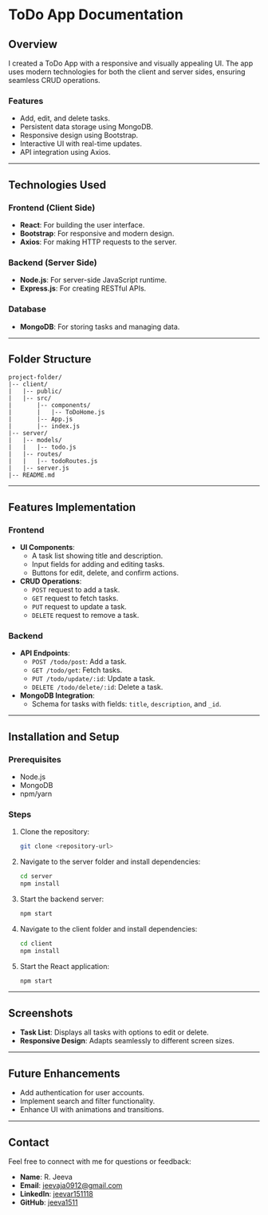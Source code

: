 # ToDo App Documentation

## Overview
I created a ToDo App with a responsive and visually appealing UI. The app uses modern technologies for both the client and server sides, ensuring seamless CRUD operations.

### Features
- Add, edit, and delete tasks.
- Persistent data storage using MongoDB.
- Responsive design using Bootstrap.
- Interactive UI with real-time updates.
- API integration using Axios.

---

## Technologies Used

### Frontend (Client Side)
- **React**: For building the user interface.
- **Bootstrap**: For responsive and modern design.
- **Axios**: For making HTTP requests to the server.

### Backend (Server Side)
- **Node.js**: For server-side JavaScript runtime.
- **Express.js**: For creating RESTful APIs.

### Database
- **MongoDB**: For storing tasks and managing data.

---

## Folder Structure

```
project-folder/
|-- client/
|   |-- public/
|   |-- src/
|       |-- components/
|       |   |-- ToDoHome.js
|       |-- App.js
|       |-- index.js
|-- server/
|   |-- models/
|   |   |-- todo.js
|   |-- routes/
|   |   |-- todoRoutes.js
|   |-- server.js
|-- README.md
```

---

## Features Implementation

### Frontend
- **UI Components**:
  - A task list showing title and description.
  - Input fields for adding and editing tasks.
  - Buttons for edit, delete, and confirm actions.
- **CRUD Operations**:
  - `POST` request to add a task.
  - `GET` request to fetch tasks.
  - `PUT` request to update a task.
  - `DELETE` request to remove a task.

### Backend
- **API Endpoints**:
  - `POST /todo/post`: Add a task.
  - `GET /todo/get`: Fetch tasks.
  - `PUT /todo/update/:id`: Update a task.
  - `DELETE /todo/delete/:id`: Delete a task.
- **MongoDB Integration**:
  - Schema for tasks with fields: `title`, `description`, and `_id`.

---

## Installation and Setup

### Prerequisites
- Node.js
- MongoDB
- npm/yarn

### Steps
1. Clone the repository:
   ```bash
   git clone <repository-url>
   ```
2. Navigate to the server folder and install dependencies:
   ```bash
   cd server
   npm install
   ```
3. Start the backend server:
   ```bash
   npm start
   ```
4. Navigate to the client folder and install dependencies:
   ```bash
   cd client
   npm install
   ```
5. Start the React application:
   ```bash
   npm start
   ```

---

## Screenshots
- **Task List**: Displays all tasks with options to edit or delete.
- **Responsive Design**: Adapts seamlessly to different screen sizes.

---

## Future Enhancements
- Add authentication for user accounts.
- Implement search and filter functionality.
- Enhance UI with animations and transitions.

---

## Contact
Feel free to connect with me for questions or feedback:

- **Name**: R. Jeeva
- **Email**: jeevaja0912@gmail.com
- **LinkedIn**: [jeevar151118](https://linkedin.com/in/jeevar151118)
- **GitHub**: [jeeva1511](https://github.com/jeeva1511)
